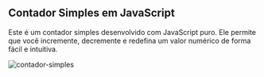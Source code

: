 ## Contador Simples em JavaScript
Este é um contador simples desenvolvido com JavaScript puro. Ele permite que você incremente, decremente e redefina um valor numérico de forma fácil e intuitiva.

![contador-simples](https://github.com/carolmatosinhos/contador-simples-js/assets/82350877/f20fadb7-0e80-462f-b9d0-aec14fc23ab8)
